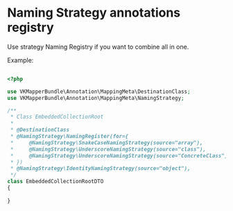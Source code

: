 
# Naming Strategy annotations registry

Use strategy Naming Registry if you want to combine all in one.

Example:
```php

<?php

use VKMapperBundle\Annotation\MappingMeta\DestinationClass;
use VKMapperBundle\Annotation\MappingMeta\NamingStrategy;

/**
 * Class EmbeddedCollectionRoot
 *
 * @DestinationClass
 * @NamingStrategy\NamingRegister(for={
 *     @NamingStrategy\SnakeCaseNamingStrategy(source="array"),
 *     @NamingStrategy\UnderscoreNamingStrategy(source="class"),
 *     @NamingStrategy\UnderscoreNamingStrategy(source="ConcreteClass")
 * })
 * @NamingStrategy\IdentityNamingStrategy(source="object"),
 */
class EmbeddedCollectionRootDTO
{
    
}
```